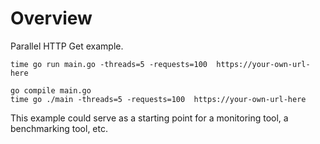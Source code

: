 # Overview

Parallel HTTP Get example.

    time go run main.go -threads=5 -requests=100  https://your-own-url-here

    go compile main.go
    time go ./main -threads=5 -requests=100  https://your-own-url-here

This example could serve as a starting point for a monitoring tool, a benchmarking tool, etc.
